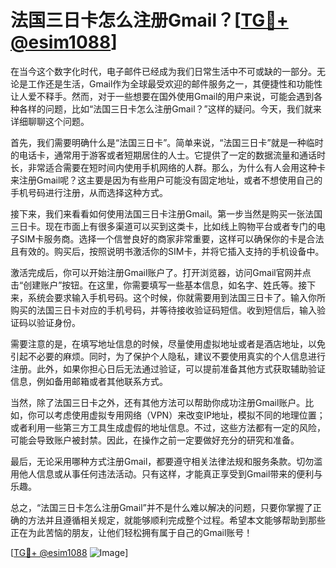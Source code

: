 # 法国三日卡怎么注册Gmail？[[TG💪+ @esim1088](https://t.me/s/esim1088)]

在当今这个数字化时代，电子邮件已经成为我们日常生活中不可或缺的一部分。无论是工作还是生活，Gmail作为全球最受欢迎的邮件服务之一，其便捷性和功能性让人爱不释手。然而，对于一些想要在国外使用Gmail的用户来说，可能会遇到各种各样的问题，比如“法国三日卡怎么注册Gmail？”这样的疑问。今天，我们就来详细聊聊这个问题。

首先，我们需要明确什么是“法国三日卡”。简单来说，“法国三日卡”就是一种临时的电话卡，通常用于游客或者短期居住的人士。它提供了一定的数据流量和通话时长，非常适合需要在短时间内使用手机网络的人群。那么，为什么有人会用这种卡来注册Gmail呢？这主要是因为有些用户可能没有固定地址，或者不想使用自己的手机号码进行注册，从而选择这种方式。

接下来，我们来看看如何使用法国三日卡注册Gmail。第一步当然是购买一张法国三日卡。现在市面上有很多渠道可以买到这类卡，比如线上购物平台或者专门的电子SIM卡服务商。选择一个信誉良好的商家非常重要，这样可以确保你的卡是合法且有效的。购买后，按照说明书激活你的SIM卡，并将它插入支持的手机设备中。

激活完成后，你可以开始注册Gmail账户了。打开浏览器，访问Gmail官网并点击“创建账户”按钮。在这里，你需要填写一些基本信息，如名字、姓氏等。接下来，系统会要求输入手机号码。这个时候，你就需要用到法国三日卡了。输入你所购买的法国三日卡对应的手机号码，并等待接收验证码短信。收到短信后，输入验证码以验证身份。

需要注意的是，在填写地址信息的时候，尽量使用虚拟地址或者是酒店地址，以免引起不必要的麻烦。同时，为了保护个人隐私，建议不要使用真实的个人信息进行注册。此外，如果你担心日后无法通过验证，可以提前准备其他方式获取辅助验证信息，例如备用邮箱或者其他联系方式。

当然，除了法国三日卡之外，还有其他方法可以帮助你成功注册Gmail账户。比如，你可以考虑使用虚拟专用网络（VPN）来改变IP地址，模拟不同的地理位置；或者利用一些第三方工具生成虚假的地址信息。不过，这些方法都有一定的风险，可能会导致账户被封禁。因此，在操作之前一定要做好充分的研究和准备。

最后，无论采用哪种方式注册Gmail，都要遵守相关法律法规和服务条款。切勿滥用他人信息或从事任何违法活动。只有这样，才能真正享受到Gmail带来的便利与乐趣。

总之，“法国三日卡怎么注册Gmail”并不是什么难以解决的问题，只要你掌握了正确的方法并且遵循相关规定，就能够顺利完成整个过程。希望本文能够帮助到那些正在为此苦恼的朋友，让他们轻松拥有属于自己的Gmail账号！

[[TG💪+ @esim1088](https://t.me/s/esim1088) ![Image](https://i.postimg.cc/4NQfJmqS/Snipaste-2025-05-13-00-14-12.png)]